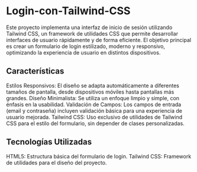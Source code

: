 # Login-con-Tailwind-CSS

Este proyecto implementa una interfaz de inicio de sesión utilizando Tailwind CSS, un framework de utilidades CSS que permite desarrollar interfaces de usuario rápidamente y de forma eficiente. El objetivo principal es crear un formulario de login estilizado, moderno y responsivo, optimizando la experiencia de usuario en distintos dispositivos.

<h2>Características</h2>
Estilos Responsivos: El diseño se adapta automáticamente a diferentes tamaños de pantalla, desde dispositivos móviles hasta pantallas más grandes.
Diseño Minimalista: Se utiliza un enfoque limpio y simple, con énfasis en la usabilidad.
Validación de Campos: Los campos de entrada (email y contraseña) incluyen validación básica para una experiencia de usuario mejorada.
Tailwind CSS: Uso exclusivo de utilidades de Tailwind CSS para el estilo del formulario, sin depender de clases personalizadas.

<h2>Tecnologías Utilizadas</h2>
HTML5: Estructura básica del formulario de login.
Tailwind CSS: Framework de utilidades para el diseño del proyecto.
